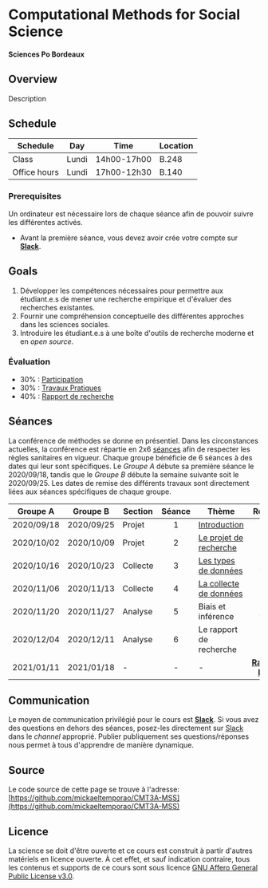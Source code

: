 # Computational Methods for Social Science
#### Sciences Po Bordeaux

## Overview
Description

## Schedule

| Schedule      | Day           | Time        | Location |
| ------------- | ------------- | -           | -        |
| Class         | Lundi         | 14h00-17h00 | B.248    |
| Office hours  | Lundi         | 17h00-12h30 | B.140    |


### Prerequisites
Un ordinateur est nécessaire lors de chaque séance afin de pouvoir suivre les différentes activés.
- Avant la première séance, vous devez avoir crée votre compte sur **[Slack](https://methodesss.slack.com)**.


## Goals
1. Développer les compétences nécessaires pour permettre aux étudiant.e.s de mener une recherche empirique et d'évaluer des recherches existantes.
2. Fournir une compréhension conceptuelle des différentes approches dans les sciences sociales.
3. Introduire les étudiant.e.s à une boîte d'outils de recherche moderne et en *open source*.

### Évaluation
- 30% : [Participation](participation.md)
- 30% : [Travaux Pratiques](travaux_pratiques.md)
- 40% : [Rapport de recherche](rapport.md)


## Séances
La conférence de méthodes se donne en présentiel. Dans les circonstances actuelles, la conférence est répartie en 2x6 [séances](seance.md) afin de respecter les règles sanitaires en vigueur. Chaque groupe bénéficie de 6 séances à des dates qui leur sont spécifiques. Le *Groupe A* débute sa première séance le 2020/09/18, tandis que le *Groupe B* débute la semaine suivante soit le 2020/09/25. Les dates de remise des différents travaux sont directement liées aux séances spécifiques de chaque groupe.


| Groupe A   | Groupe B   | Section  | Séance | Thème                                       | Remise                          |
| -          | -          | -        | :-:    | -                                           | :-:                             |
| 2020/09/18 | 2020/09/25 | Projet   | 1      | [Introduction](1_projet_intro.md)           | -                               |
| 2020/10/02 | 2020/10/09 | Projet   | 2      | [Le projet de recherche](2_projet_objet.md) | -                               |
| 2020/10/16 | 2020/10/23 | Collecte | 3      | [Les types de données](3_types.md)          | **[TP1](tp_01_projet)**         |
| 2020/11/06 | 2020/11/13 | Collecte | 4      | [La collecte de données](4_collecte.md)     | -                               |
| 2020/11/20 | 2020/11/27 | Analyse  | 5      | Biais et inférence                          | **[TP2](tp_02_données)**        |
| 2020/12/04 | 2020/12/11 | Analyse  | 6      | Le rapport de recherche                     | -                               |
| 2021/01/11 | 2021/01/18 | -        | -      | -                                           | **[Rapport Final](le_rapport)** |


## Communication
Le moyen de communication privilégié pour le cours est **[Slack](https://methodesss.slack.com)**.
Si vous avez des questions en dehors des séances, posez-les directement sur [Slack](https://methodesss.slack.com) dans le *channel* approprié.
Publier publiquement ses questions/réponses nous permet à tous d'apprendre de manière dynamique.


## Source
Le code source de cette page se trouve à l'adresse: [https://github.com/mickaeltemporao/CMT3A-MSS](https://github.com/mickaeltemporao/CMT3A-MSS)


## Licence
La science se doit d'être ouverte et ce cours est construit à partir d'autres matériels en licence ouverte. À cet effet, et sauf indication contraire, tous les contenus et supports de ce cours sont sous licence [GNU Affero General Public License v3.0](https://spdx.org/licenses/AGPL-3.0-or-later.html).

